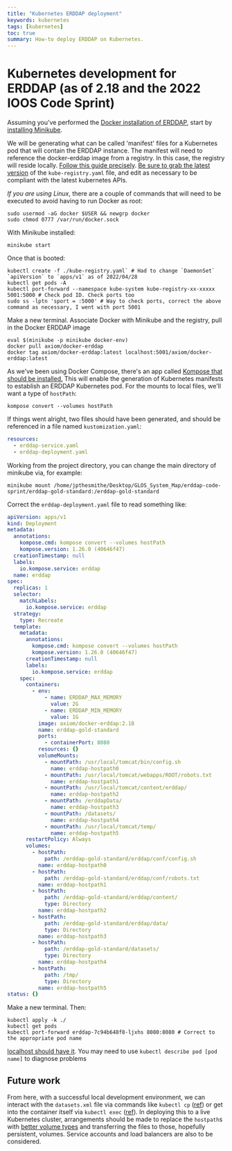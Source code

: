 ```yaml
---
title: "Kubernetes ERDDAP deployment"
keywords: kubernetes
tags: [kubernetes]
toc: true
summary: How-to deploy ERDDAP on Kubernetes.
---
```


# Kubernetes development for ERDDAP (as of 2.18 and the 2022 IOOS Code Sprint)

Assuming you've performed the [Docker installation of ERDDAP](), start by [installing Minikube](https://minikube.sigs.k8s.io/docs/start/).

We will be generating what can be called 'manifest' files for a Kubernetes pod that will contain the ERDDAP instance. The manifest will need to reference the docker-erddap image from a registry. In this case, the registry will reside locally. [Follow this guide precisely](https://hasura.io/blog/sharing-a-local-registry-for-minikube-37c7240d0615/). [Be sure to grab the latest version](https://gist.github.com/coco98/b750b3debc6d517308596c248daf3bb1) of the `kube-registry.yaml` file, and edit as necessary to be compliant with the latest kubernetes APIs. 

*If you are using Linux*, there are a couple of commands that will need to be executed to avoid having to run Docker as root:

```shell
sudo usermod -aG docker $USER && newgrp docker
sudo chmod 0777 /var/run/docker.sock
```

With Minikube installed:

```shell
minikube start
```

Once that is booted:

```shell
kubectl create -f ./kube-registry.yaml` # Had to change `DaemonSet` `apiVersion` to `apps/v1` as of 2022/04/28
kubectl get pods -A
kubectl port-forward --namespace kube-system kube-registry-xx-xxxxx 5001:5000 # Check pod ID. Check ports too
sudo ss -lptn 'sport = :5000' # Way to check ports, correct the above command as necessary, I went with port 5001
```

Make a new terminal. Associate Docker with Minikube and the registry, pull in the Docker ERDDAP image

```shell
eval $(minikube -p minikube docker-env)
docker pull axiom/docker-erddap
docker tag axiom/docker-erddap:latest localhost:5001/axiom/docker-erddap:latest
```

As we've been using Docker Compose, there's an app called [Kompose that should be installed.](https://kubernetes.io/docs/tasks/configure-pod-container/translate-compose-kubernetes/) This will enable the generation of Kubernetes manifests to establish an ERDDAP Kubernetes pod. For the mounts to local files, we'll want a type of `hostPath`:

```shell
kompose convert --volumes hostPath
```
If things went alright, two files should have been generated, and should be referenced in a file named `kustomization.yaml`:

```yaml
resources:
  - erddap-service.yaml
  - erddap-deployment.yaml
```

Working from the project directory, you can change the main directory of minikube via, for example:

```shell
minikube mount /home/jpthesmithe/Desktop/GLOS_System_Map/erddap-code-sprint/erddap-gold-standard:/erddap-gold-standard
```

Correct the `erddap-deployment.yaml` file to read something like:

```yaml
apiVersion: apps/v1
kind: Deployment
metadata:
  annotations:
    kompose.cmd: kompose convert --volumes hostPath
    kompose.version: 1.26.0 (40646f47)
  creationTimestamp: null
  labels:
    io.kompose.service: erddap
  name: erddap
spec:
  replicas: 1
  selector:
    matchLabels:
      io.kompose.service: erddap
  strategy:
    type: Recreate
  template:
    metadata:
      annotations:
        kompose.cmd: kompose convert --volumes hostPath
        kompose.version: 1.26.0 (40646f47)
      creationTimestamp: null
      labels:
        io.kompose.service: erddap
    spec:
      containers:
        - env:
            - name: ERDDAP_MAX_MEMORY
              value: 2G
            - name: ERDDAP_MIN_MEMORY
              value: 1G
          image: axiom/docker-erddap:2.18
          name: erddap-gold-standard
          ports:
            - containerPort: 8080
          resources: {}
          volumeMounts:
            - mountPath: /usr/local/tomcat/bin/config.sh
              name: erddap-hostpath0
            - mountPath: /usr/local/tomcat/webapps/ROOT/robots.txt
              name: erddap-hostpath1
            - mountPath: /usr/local/tomcat/content/erddap/
              name: erddap-hostpath2
            - mountPath: /erddapData/
              name: erddap-hostpath3
            - mountPath: /datasets/
              name: erddap-hostpath4
            - mountPath: /usr/local/tomcat/temp/
              name: erddap-hostpath5
      restartPolicy: Always
      volumes:
        - hostPath:
            path: /erddap-gold-standard/erddap/conf/config.sh
          name: erddap-hostpath0
        - hostPath:
            path: /erddap-gold-standard/erddap/conf/robots.txt
          name: erddap-hostpath1
        - hostPath:
            path: /erddap-gold-standard/erddap/content/
            type: Directory
          name: erddap-hostpath2
        - hostPath:
            path: /erddap-gold-standard/erddap/data/
            type: Directory
          name: erddap-hostpath3
        - hostPath:
            path: /erddap-gold-standard/datasets/
            type: Directory
          name: erddap-hostpath4
        - hostPath:
            path: /tmp/
            type: Directory
          name: erddap-hostpath5
status: {}
```

Make a new terminal. Then:

```shell
kubectl apply -k ./
kubectl get pods
kubectl port-forward erddap-7c94b648f8-ljxhs 8080:8080 # Correct to the appropriate pod name
```

[localhost should have it](http://localhost:8080/erddap/index.html). You may need to use `kubectl describe pod [pod name]` to diagnose problems

## Future work

From here, with a successful local development environment, we can interact with the `datasets.xml` file via commands like `kubectl cp` ([ref](https://kubernetes.io/docs/reference/generated/kubectl/kubectl-commands#cp)) or get into the container itself via `kubectl exec` ([ref](https://kubernetes.io/docs/reference/generated/kubectl/kubectl-commands#exec)). In deploying this to a live Kubernetes cluster, arrangements should be made to replace the `hostpath`s with [better volume types](https://kubernetes.io/docs/concepts/storage/volumes/) and transferring the files to those, hopefully persistent, volumes. Service accounts and load balancers are also to be considered.
